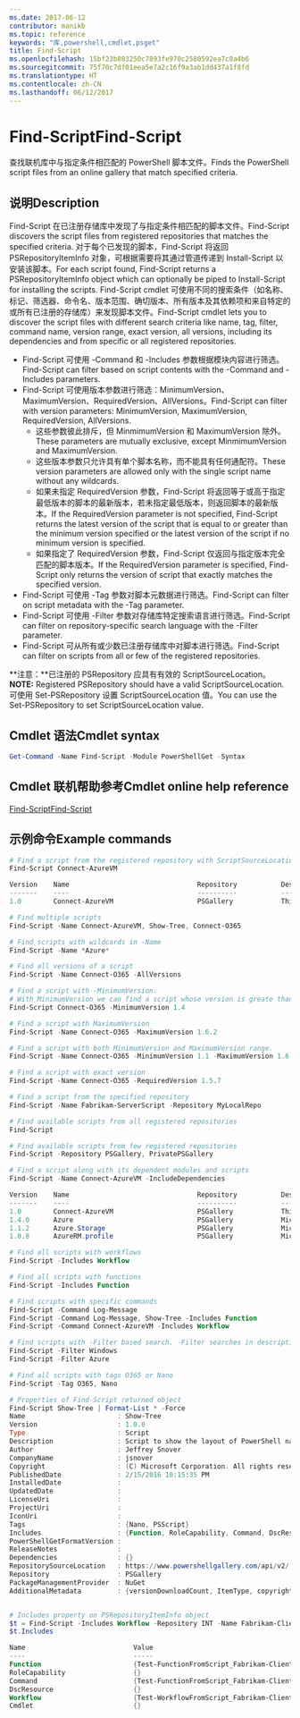 ```yaml
---
ms.date: 2017-06-12
contributor: manikb
ms.topic: reference
keywords: "库,powershell,cmdlet,psget"
title: Find-Script
ms.openlocfilehash: 15bf23b803250c7893fe970c2580592ea7c0a4b6
ms.sourcegitcommit: 75f70c7df01eea5e7a2c16f9a3ab1dd437a1f8fd
ms.translationtype: HT
ms.contentlocale: zh-CN
ms.lasthandoff: 06/12/2017
---
```

# <a name="find-script"></a><span data-ttu-id="1091e-103">Find-Script</span><span class="sxs-lookup"><span data-stu-id="1091e-103">Find-Script</span></span>

<span data-ttu-id="1091e-104">查找联机库中与指定条件相匹配的 PowerShell 脚本文件。</span><span class="sxs-lookup"><span data-stu-id="1091e-104">Finds the PowerShell script files from an online gallery that match specified criteria.</span></span>

## <a name="description"></a><span data-ttu-id="1091e-105">说明</span><span class="sxs-lookup"><span data-stu-id="1091e-105">Description</span></span>

<span data-ttu-id="1091e-106">Find-Script 在已注册存储库中发现了与指定条件相匹配的脚本文件。</span><span class="sxs-lookup"><span data-stu-id="1091e-106">Find-Script discovers the script files from registered repositories that matches the specified criteria.</span></span>
<span data-ttu-id="1091e-107">对于每个已发现的脚本，Find-Script 将返回 PSRepositoryItemInfo 对象，可根据需要将其通过管道传递到 Install-Script 以安装该脚本。</span><span class="sxs-lookup"><span data-stu-id="1091e-107">For each script found, Find-Script returns a PSRepositoryItemInfo object which can optionally be piped to Install-Script for installing the scripts.</span></span>
<span data-ttu-id="1091e-108">Find-Script cmdlet 可使用不同的搜索条件（如名称、标记、筛选器、命令名、版本范围、确切版本、所有版本及其依赖项和来自特定的或所有已注册的存储库）来发现脚本文件。</span><span class="sxs-lookup"><span data-stu-id="1091e-108">Find-Script cmdlet lets you to discover the script files with different search criteria like name, tag, filter, command name, version range, exact version, all versions, including its dependencies and from specific or all registered repositories.</span></span>

- <span data-ttu-id="1091e-109">Find-Script 可使用 -Command 和 -Includes 参数根据模块内容进行筛选。</span><span class="sxs-lookup"><span data-stu-id="1091e-109">Find-Script can filter based on script contents with the -Command and -Includes parameters.</span></span>
- <span data-ttu-id="1091e-110">Find-Script 可使用版本参数进行筛选：MinimumVersion、MaximumVersion、RequiredVersion、AllVersions。</span><span class="sxs-lookup"><span data-stu-id="1091e-110">Find-Script can filter with version parameters: MinimumVersion, MaximumVersion, RequiredVersion, AllVersions.</span></span>
  - <span data-ttu-id="1091e-111">这些参数彼此排斥，但 MinmimumVersion 和 MaximumVersion 除外。</span><span class="sxs-lookup"><span data-stu-id="1091e-111">These parameters are mutually exclusive, except MinmimumVersion and MaximumVersion.</span></span>
  - <span data-ttu-id="1091e-112">这些版本参数只允许具有单个脚本名称，而不能具有任何通配符。</span><span class="sxs-lookup"><span data-stu-id="1091e-112">These version parameters are allowed only with the single script name without any wildcards.</span></span>
  - <span data-ttu-id="1091e-113">如果未指定 RequiredVersion 参数，Find-Script 将返回等于或高于指定最低版本的脚本的最新版本，若未指定最低版本，则返回脚本的最新版本。</span><span class="sxs-lookup"><span data-stu-id="1091e-113">If the RequiredVersion parameter is not specified, Find-Script returns the latest version of the script that is equal to or greater than the minimum version specified or the latest version of the script if no minimum version is specified.</span></span> 
  - <span data-ttu-id="1091e-114">如果指定了 RequiredVersion 参数，Find-Script 仅返回与指定版本完全匹配的脚本版本。</span><span class="sxs-lookup"><span data-stu-id="1091e-114">If the RequiredVersion parameter is specified, Find-Script only returns the version of script that exactly matches the specified version.</span></span>
- <span data-ttu-id="1091e-115">Find-Script 可使用 -Tag 参数对脚本元数据进行筛选。</span><span class="sxs-lookup"><span data-stu-id="1091e-115">Find-Script can filter on script metadata with the -Tag parameter.</span></span>
- <span data-ttu-id="1091e-116">Find-Script 可使用 -Filter 参数对存储库特定搜索语言进行筛选。</span><span class="sxs-lookup"><span data-stu-id="1091e-116">Find-Script can filter on repository-specific search language with the -Filter parameter.</span></span>
- <span data-ttu-id="1091e-117">Find-Script 可从所有或少数已注册存储库中对脚本进行筛选。</span><span class="sxs-lookup"><span data-stu-id="1091e-117">Find-Script can filter on scripts from all or few of the registered repositories.</span></span>

<span data-ttu-id="1091e-118">**注意：**已注册的 PSRepository 应具有有效的 ScriptSourceLocation。</span><span class="sxs-lookup"><span data-stu-id="1091e-118">**NOTE:** Registered PSRepository should have a valid ScriptSourceLocation.</span></span> <span data-ttu-id="1091e-119">可使用 Set-PSRepository 设置 ScriptSourceLocation 值。</span><span class="sxs-lookup"><span data-stu-id="1091e-119">You can use the Set-PSRepository to set ScriptSourceLocation value.</span></span>

## <a name="cmdlet-syntax"></a><span data-ttu-id="1091e-120">Cmdlet 语法</span><span class="sxs-lookup"><span data-stu-id="1091e-120">Cmdlet syntax</span></span>

```powershell
Get-Command -Name Find-Script -Module PowerShellGet -Syntax
```

## <a name="cmdlet-online-help-reference"></a><span data-ttu-id="1091e-121">Cmdlet 联机帮助参考</span><span class="sxs-lookup"><span data-stu-id="1091e-121">Cmdlet online help reference</span></span>

[<span data-ttu-id="1091e-122">Find-Script</span><span class="sxs-lookup"><span data-stu-id="1091e-122">Find-Script</span></span>](http://go.microsoft.com/fwlink/?LinkId=619785)

## <a name="example-commands"></a><span data-ttu-id="1091e-123">示例命令</span><span class="sxs-lookup"><span data-stu-id="1091e-123">Example commands</span></span>

```powershell
# Find a script from the registered repository with ScriptSourceLocation
Find-Script Connect-AzureVM

Version    Name                                Repository           Description
-------    ----                                ----------           -----------
1.0        Connect-AzureVM                     PSGallery            This runbook sets up a connection to an Azure vi...

# Find multiple scripts
Find-Script -Name Connect-AzureVM, Show-Tree, Connect-O365

# Find scripts with wildcards in -Name
Find-Script -Name *Azure*

# Find all versions of a script
Find-Script -Name Connect-O365 -AllVersions

# Find a script with -MinimumVersion. 
# With MinimumVersion we can find a script whose version is greate than or equal to the specified MinimumVersion value.
Find-Script Connect-O365 -MinimumVersion 1.4

# Find a script with MaximumVersion
Find-Script -Name Connect-O365 -MaximumVersion 1.6.2

# Find a script with both MinimumVersion and MaximumVersion range.
Find-Script -Name Connect-O365 -MinimumVersion 1.1 -MaximumVersion 1.6.2

# Find a script with exact version
Find-Script -Name Connect-O365 -RequiredVersion 1.5.7

# Find a script from the specified repository
Find-Script -Name Fabrikam-ServerScript -Repository MyLocalRepo

# Find available scripts from all registered repositories
Find-Script

# Find available scripts from few registered repositories
Find-Script -Repository PSGallery, PrivatePSGallery

# Find a script along with its dependent modules and scripts
Find-Script -Name Connect-AzureVM -IncludeDependencies

Version    Name                                Repository           Description
-------    ----                                ----------           -----------
1.0        Connect-AzureVM                     PSGallery            This runbook sets up a connection to an Azure vi...
1.4.0      Azure                               PSGallery            Microsoft Azure PowerShell - Service Management
1.1.2      Azure.Storage                       PSGallery            Microsoft Azure PowerShell - Storage service cmd...
1.0.8      AzureRM.profile                     PSGallery            Microsoft Azure PowerShell - Profile credential ...

# Find all scripts with workflows
Find-Script -Includes Workflow

# Find all scripts with functions
Find-Script -Includes Function

# Find scripts with specific commands
Find-Script -Command Log-Message
Find-Script -Command Log-Message, Show-Tree -Includes Function
Find-Script -Command Connect-AzureVM -Includes Workflow

# Find scripts with -Filter based search. -Filter searches in description and names
Find-Script -Filter Windows
Find-Script -Filter Azure

# Find all scripts with tags O365 or Nano
Find-Script -Tag O365, Nano

# Properties of Find-Script returned object
Find-Script Show-Tree | Format-List * -Force
Name                       : Show-Tree
Version                    : 1.0.0
Type                       : Script
Description                : Script to show the layout of PowerShell namespaces (Trees) using ASCII
Author                     : Jeffrey Snover
CompanyName                : jsnover
Copyright                  : (C) Microsoft Corporation. All rights reserved.
PublishedDate              : 2/15/2016 10:15:35 PM
InstalledDate              :
UpdatedDate                :
LicenseUri                 :
ProjectUri                 :
IconUri                    :
Tags                       : {Nano, PSScript}
Includes                   : {Function, RoleCapability, Command, DscResource...}
PowerShellGetFormatVersion :
ReleaseNotes               :
Dependencies               : {}
RepositorySourceLocation   : https://www.powershellgallery.com/api/v2/
Repository                 : PSGallery
PackageManagementProvider  : NuGet
AdditionalMetadata         : {versionDownloadCount, ItemType, copyright, PackageManagementProvider...}


# Includes property on PSRepositoryItemInfo object
$t = Find-Script -Includes Workflow -Repository INT -Name Fabrikam-ClientScript
$t.Includes

Name                           Value
----                           -----
Function                       {Test-FunctionFromScript_Fabrikam-ClientScript}
RoleCapability                 {}
Command                        {Test-FunctionFromScript_Fabrikam-ClientScript, Test-WorkflowFromScript_Fabrikam-Clie...
DscResource                    {}
Workflow                       {Test-WorkflowFromScript_Fabrikam-ClientScript}
Cmdlet                         {}


```


